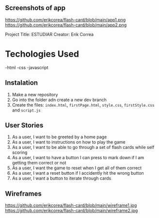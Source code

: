 ## Screenshots of app
https://github.com/erikcorea/flash-card/blob/main/app1.png
https://github.com/erikcorea/flash-card/blob/main/app2.png



Project Title: ESTUDIAR
Creator: Erik Correa

# Techologies Used
-html
-css
-javascript

## Instalation
1. Make a new repository
2. Go into the folder adn create a new dev branch
3. Create the files: `index.html`, `firstPage.html`, `style.css`, `firstStyle.css` and `script.js`

## User Stories

1. As a user, I want to be greeted by a home page
2. As a user, I want to instructions on how to play the game
3. As a user, I want to be able to go through a set of flash cards while self scoring
4. As a user, I want to have a button I can press to mark down if I am getting them correct or not
5. As a user, I want the game to reset when I get all of them correct
6. As a user, I want a reset button if I accidently hit the wrong button
7. As a user, I want a button to iterate through cards


## Wireframes
https://github.com/erikcorea/flash-card/blob/main/wireframe1.jpg
https://github.com/erikcorea/flash-card/blob/main/wireframe2.jpg
